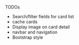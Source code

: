 TODOs
- Search/filter fields for card list
- cache cards
- Display image on card detail
- navbar and navigation
- Bootstrap style
